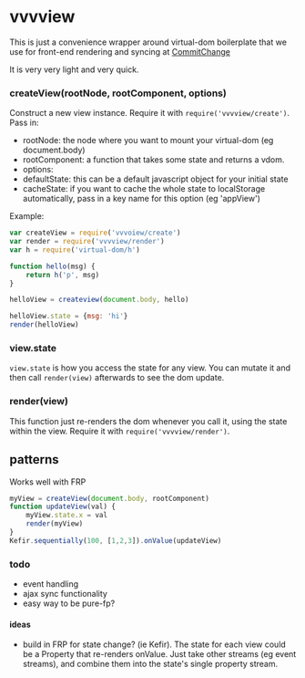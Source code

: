 # vvvview

This is just a convenience wrapper around virtual-dom boilerplate that we use for front-end rendering and syncing at [CommitChange](https://github.com/commitchange/)

It is very very light and very quick.

### createView(rootNode, rootComponent, options)

Construct a new view instance. Require it with `require('vvvview/create')`. Pass in:

* rootNode: the node where you want to mount your virtual-dom (eg document.body)
* rootComponent: a function that takes some state and returns a vdom.
* options:
 * defaultState: this can be a default javascript object for your initial state
 * cacheState: if you want to cache the whole state to localStorage automatically, pass in a key name for this option (eg 'appView')

Example:

```js
var createView = require('vvvoiew/create')
var render = require('vvvview/render')
var h = require('virtual-dom/h')

function hello(msg) {
	return h('p', msg)
}

helloView = createview(document.body, hello)

helloView.state = {msg: 'hi'}
render(helloView)
```

### view.state

`view.state` is how you access the state for any view. You can mutate it and then call `render(view)` afterwards to see the dom update.

### render(view)

This function just re-renders the dom whenever you call it, using the state within the view. Require it with `require('vvvview/render')`.

## patterns

Works well with FRP

```js
myView = createView(document.body, rootComponent)
function updateView(val) {
	myView.state.x = val
	render(myView)
}
Kefir.sequentially(100, [1,2,3]).onValue(updateView)
```

### todo

* event handling
* ajax sync functionality
* easy way to be pure-fp?

#### ideas

* build in FRP for state change? (ie Kefir). The state for each view could be a Property that re-renders onValue. Just take other streams (eg event streams), and combine them into the state's single property stream.

